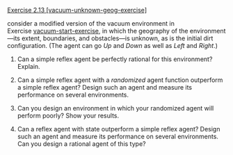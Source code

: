 [Exercise 2.13 \[vacuum-unknown-geog-exercise\]](ex_13/)

consider a modified version of the
vacuum environment in Exercise [vacuum-start-exercise](#/),
in which the geography of the environment—its extent, boundaries, and
obstacles—is unknown, as is the initial dirt configuration. (The agent
can go *Up* and *Down* as well as *Left* and *Right*.)

1.  Can a simple reflex agent be perfectly rational for this
    environment? Explain.

2.  Can a simple reflex agent with a *randomized* agent
    function outperform a simple reflex agent? Design such an agent and
    measure its performance on several environments.

3.  Can you design an environment in which your randomized agent will
    perform poorly? Show your results.

4.  Can a reflex agent with state outperform a simple reflex agent?
    Design such an agent and measure its performance on several
    environments. Can you design a rational agent of this type?
